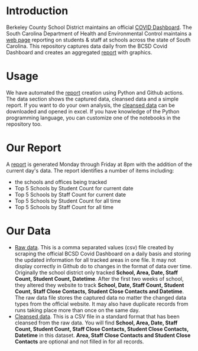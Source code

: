 # Introduction
Berkeley County School District maintains an official [COVID Dashboard](https://www.bcsdschools.net/Domain/8307). The South Carolina Department of Health and Environmental Control maintains a [web page](https://scdhec.gov/covid19/covid-19-data/covid-19-cases-associated-staff-students) reporting on students & staff at schools across the state of South Carolina. This repository captures data daily from the BCSD Covid Dashboard and creates an aggregated [report](output/report.md) with graphics. 

# Usage
We have automated the [report](output/report.md) creation using Python and Github actions. The data section shows the captured data, cleansed data and a simple report. If you want to do your own analysis, the [cleansed data](output/cleansed_data.csv) can be downloaded and opened in excel. If you have knowledge of the Python programming language, you can customize one of the notebooks in the repository too.

# Our Report
A [report](output/report.md) is generated Monday through Friday at 8pm with the addition of the current day's data. 
The report identifies a number of items including:
- the schools and offices being tracked
- Top 5 Schools by Student Count for current date
- Top 5 Schools by Staff Count for current date
- Top 5 Schools by Student Count for all time
- Top 5 Schools by Staff Count for all time

# Our Data
- [Raw data](output/data.csv). This is a comma separated values (csv) file created by scraping the official BCSD Covid Dashboard on a daily basis and storing the updated information for all tracked areas in one file. It may not display correctly in Github do to changes in the format of data over time. Originally the school district only tracked **School, Area, Date, Staff Count, Student Count, Datetime**. After the first two weeks of school, they altered they website to track **School, Date, Staff Count, Student Count, Staff Close Contacts, Student Close Contacts and Datetime**. The raw data file stores the captured data no matter the changed data types from the official website. It may also have duplicate records from runs taking place more than once on the same day.
- [Cleansed data](output/cleansed_data.csv). This is a CSV file in a standard format that has been cleansed from the raw data. You will find **School, Area, Date, Staff Count, Student Count, Staff Close Contacts, Student Close Contacts, Datetime** in this dataset. **Area, Staff Close Contacts and Student Close Contacts** are optional and not filled in for all records. 